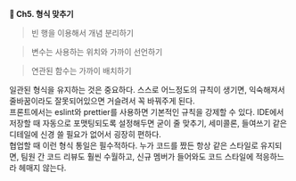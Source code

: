 **📕 Ch5. 형식 맞추기**

> 빈 행을 이용해서 개념 분리하기

> 변수는 사용하는 위치와 가까이 선언하기

> 연관된 함수는 가까이 배치하기

일관된 형식을 유지하는 것은 중요하다. 스스로 어느정도의 규칙이 생기면, 익숙해져서 줄바꿈이라도 잘못되어있으면 거슬려서 꼭 바꿔주게 된다. <br>
프론트에서는 eslint와 prettier를 사용하면 기본적인 규칙을 강제할 수 있다. IDE에서 저장할 때 자동으로 포맷팅되도록 설정해두면 굳이 줄 맞추기, 세미콜론, 들여쓰기 같은 디테일에 신경 쓸 필요가 없어서 굉장히 편하다.
<br>협업할 때 이런 형식 통일은 필수적하다. 누가 코드를 짰든 항상 같은 스타일로 유지되면, 팀원 간 코드 리뷰도 훨씬 수월하고, 신규 멤버가 들어와도 코드 스타일에 적응하느라 헤매지 않는다. 

